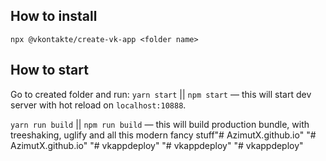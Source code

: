 ## How to install

`npx @vkontakte/create-vk-app <folder name>`

## How to start

Go to created folder and run:
`yarn start` || `npm start` — this will start dev server with hot reload on `localhost:10888`.

`yarn run build` || `npm run build` — this will build production bundle, with treeshaking, uglify and all this modern fancy stuff"# AzimutX.github.io" 
"# AzimutX.github.io" 
"# vkappdeploy" 
"# vkappdeploy" 
"# vkappdeploy"  
